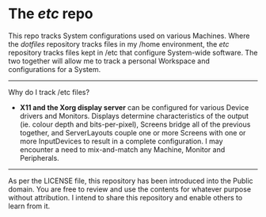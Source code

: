 # The _etc_ repo

This repo tracks System configurations used on various Machines. Where the
_dotfiles_ repository tracks files in my /home environment, the _etc_ repository
tracks files kept in /etc that configure System-wide software. The two together
will allow me to track a personal Workspace and configurations for a System.

---

Why do I track /etc files?
- **X11 and the Xorg display server** can be configured for various Device
  drivers and Monitors. Displays determine characteristics of the output (ie.
  colour depth and bits-per-pixel), Screens bridge all of the previous together,
  and ServerLayouts couple one or more Screens with one or more InputDevices to
  result in a complete configuration. I may encounter a need to mix-and-match
  any Machine, Monitor and Peripherals.

---

As per the LICENSE file, this repository has been introduced into the Public
domain. You are free to review and use the contents for whatever purpose without
attribution. I intend to share this repository and enable others to learn from
it.
